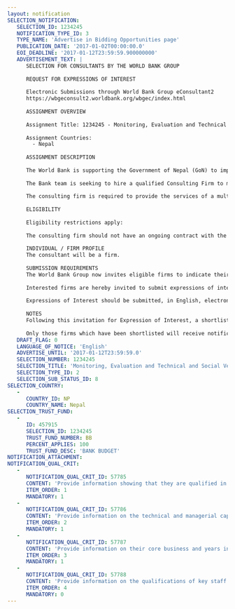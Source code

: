 ```yaml
---
layout: notification
SELECTION_NOTIFICATION: 
   SELECTION_ID: 1234245
   NOTIFICATION_TYPE_ID: 3
   TYPE_NAME: 'Advertise in Bidding Opportunities page'
   PUBLICATION_DATE: '2017-01-02T00:00:00.0'
   EOI_DEADLINE: '2017-01-12T23:59:59.900000000'
   ADVERTISEMENT_TEXT: |
      SELECTION FOR CONSULTANTS BY THE WORLD BANK GROUP
      
      REQUEST FOR EXPRESSIONS OF INTEREST
      
      Electronic Submissions through World Bank Group eConsultant2
      https://wbgeconsult2.worldbank.org/wbgec/index.html
      
      ASSIGNMENT OVERVIEW
      
      Assignment Title: 1234245 - Monitoring, Evaluation and Technical and Social Verification - Consulting Firm
      
      Assignment Countries:
        - Nepal
      
      ASSIGNMENT DESCRIPTION
      
      The World Bank is supporting the Government of Nepal (GoN) to implement the Rural Water Supply and Sanitation Improvement Project (RWSSIP) as a follow on to the recently closed Second Rural Water Supply and Sanitation Project (RWSSP II). RWSSIP will adopt the general approaches of RWSSP II, with revisions made to the scheme selection process, the approach to sanitation development, and through the addition of Component 2 Promoting long-term sustainability of community managed schemes. The project development objectives are to: (i) increase access to improved water and sanitation services in project areas; and (ii) develop and implement a pilot long-term support mechanism to promote the sustainability of community managed rural water supply schemes in five selected Districts (Dolakha, Lamjung, Makwanpur, Sunsari and Salyan).
      
      The Bank team is seeking to hire a qualified Consulting Firm to make field visits to the project sites under Component 1 of RWSSIP and a sample of schemes implemented under RWSSP II, and provide detailed reports to the team. The consulting firm will make field visits to a number of schemes (on sample basis) as agreed with the team to assess the schemes technical compliance and social mobilization, prepare periodic detailed site visit reports along with photographs on the schemes visited, and prepare the final report on the findings.
      
      The consulting firm is required to provide the services of a multi-disciplinary team of experts in the areas Water Supply, Sanitation and Hygiene (WASH), Social and Community Development, and Monitoring and Evaluation. The firm is required to provide proven track records with at least 10 years experience in the technical and social aspects of the WASH sector development as well as monitoring and evaluation of all aspects of WASH activities in rural areas. Firms should demonstrate experience in similar assignments and activities, in particular in rural areas. Firms are required to demonstrate the ability and capacity to make regular field visits in different regions of Nepal. The assignment is expected to be completed over 8 months.
      
      ELIGIBILITY
      
      Eligibility restrictions apply:
      
      The consulting firm should not have an ongoing contract with the project implementing agencies (Rural Water Supply and Sanitation Fund Development Board and Project Management Unit under the Ministry of Water and Sanitation) and should furnish a disclaimer stating the same.
      
      INDIVIDUAL / FIRM PROFILE
      The consultant will be a firm. 
      
      SUBMISSION REQUIREMENTS
      The World Bank Group now invites eligible firms to indicate their interest in providing the services.  Interested firms must provide information indicating that they are qualified to perform the services (brochures, description of similar assignments, experience in similar conditions, availability of appropriate skills among staff, etc. for firms; CV and cover letter for individuals).  Please note that the total size of all attachments should be less than 5MB.  Consultants may associate to enhance their qualifications.
      
      Interested firms are hereby invited to submit expressions of interest.
      
      Expressions of Interest should be submitted, in English, electronically through World Bank Group eConsultant2 (https://wbgeconsult2.worldbank.org/wbgec/index.html)
      
      NOTES
      Following this invitation for Expression of Interest, a shortlist of qualified firms will be formally invited to submit proposals. Shortlisting and selection will be subject to the availability of funding.
      
      Only those firms which have been shortlisted will receive notification. No debrief will be provided to firms which have not been shortlisted.
   DRAFT_FLAG: 0
   LANGUAGE_OF_NOTICE: 'English'
   ADVERTISE_UNTIL: '2017-01-12T23:59:59.0'
   SELECTION_NUMBER: 1234245
   SELECTION_TITLE: 'Monitoring, Evaluation and Technical and Social Verification - Consulting Firm'
   SELECTION_TYPE_ID: 2
   SELECTION_SUB_STATUS_ID: 8
SELECTION_COUNTRY: 
   - 
      COUNTRY_ID: NP
      COUNTRY_NAME: Nepal
SELECTION_TRUST_FUND: 
   - 
      ID: 457915
      SELECTION_ID: 1234245
      TRUST_FUND_NUMBER: BB
      PERCENT_APPLIES: 100
      TRUST_FUND_DESC: 'BANK BUDGET'
NOTIFICATION_ATTACHMENT: 
NOTIFICATION_QUAL_CRIT: 
   - 
      NOTIFICATION_QUAL_CRIT_ID: 57785
      CONTENT: 'Provide information showing that they are qualified in the field of the assignment.'
      ITEM_ORDER: 1
      MANDATORY: 1
   - 
      NOTIFICATION_QUAL_CRIT_ID: 57786
      CONTENT: 'Provide information on the technical and managerial capabilities of the firm.'
      ITEM_ORDER: 2
      MANDATORY: 1
   - 
      NOTIFICATION_QUAL_CRIT_ID: 57787
      CONTENT: 'Provide information on their core business and years in business.'
      ITEM_ORDER: 3
      MANDATORY: 1
   - 
      NOTIFICATION_QUAL_CRIT_ID: 57788
      CONTENT: 'Provide information on the qualifications of key staff.'
      ITEM_ORDER: 4
      MANDATORY: 0
---
```

